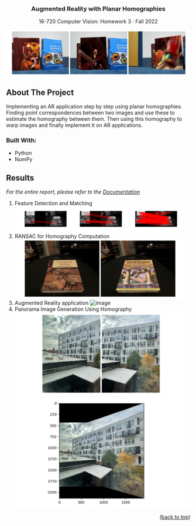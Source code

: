 <!--https://github.com/othneildrew/Best-README-Template-->
<a name="readme-top"></a>

<div align="center">
  <h3 align="center">Augmented Reality with Planar Homographies</h3>
  <p align="center">
    16-720 Computer Vision: Homework 3 · Fall 2022
  </p>
</div>

![image](./imgr/hw3_main.png)
<!-- ABOUT THE PROJECT -->
## About The Project

Implementing an AR application step by step using planar homographies. Finding point correspondences between two images and use these
to estimate the homography between them. Then using this homography to warp images and finally implement it on AR applications.


### Built With: 
* Python 
* NumPy


<!-- Results  -->
## Results 

_For the entire report, please refer to the [Documentation](https://github.com/jiyooonp/CMU-FALL-22/blob/main/cv-a/hw3/jiyoonp_hw3.pdf)_


1. Feature Detection and Matching
![image](./imgr/hw3_2.png)
2. RANSAC for Homography Computation
![image](./imgr/hw3_3.png)
3. Augmented Reality application
![image](./imgr/hw3_6.gif)
4. Panorama Image Generation Using Homography 
![image](./imgr/hw3_4.png)
![image](./imgr/hw3_5.png)


<p align="right">(<a href="#readme-top">back to top</a>)</p>